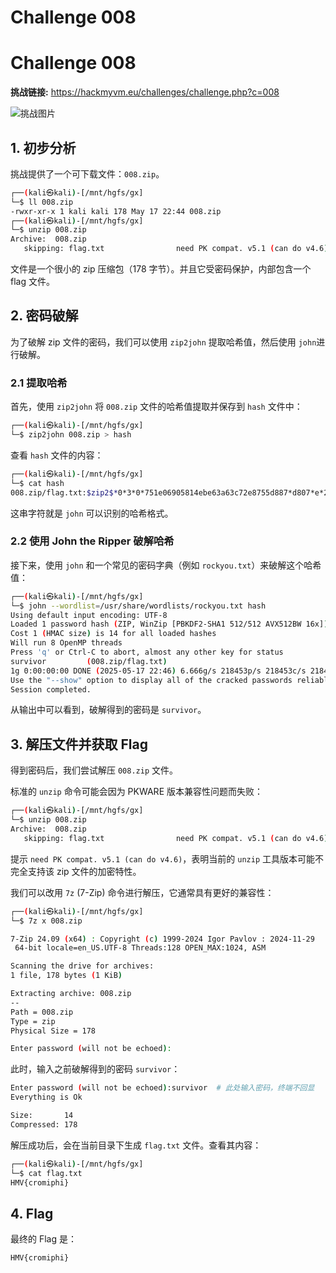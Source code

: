 # Challenge 008

# Challenge 008

**挑战链接:** https://hackmyvm.eu/challenges/challenge.php?c=008

![挑战图片](https://7r1UMPH.top/image/20250518104404775.webp)

## 1. 初步分析

挑战提供了一个可下载文件：`008.zip`。

```bash
┌──(kali㉿kali)-[/mnt/hgfs/gx]
└─$ ll 008.zip      
-rwxr-xr-x 1 kali kali 178 May 17 22:44 008.zip
┌──(kali㉿kali)-[/mnt/hgfs/gx]
└─$ unzip 008.zip     
Archive:  008.zip
   skipping: flag.txt                need PK compat. v5.1 (can do v4.6)
```
文件是一个很小的 zip 压缩包（178 字节）。并且它受密码保护，内部包含一个 flag 文件。

## 2. 密码破解

为了破解 zip 文件的密码，我们可以使用 `zip2john` 提取哈希值，然后使用 `john`进行破解。

### 2.1 提取哈希

首先，使用 `zip2john` 将 `008.zip` 文件的哈希值提取并保存到 `hash` 文件中：

```bash
┌──(kali㉿kali)-[/mnt/hgfs/gx]
└─$ zip2john 008.zip > hash
```

查看 `hash` 文件的内容：

```bash
┌──(kali㉿kali)-[/mnt/hgfs/gx]
└─$ cat hash 
008.zip/flag.txt:$zip2$*0*3*0*751e06905814ebe63a63c72e8755d887*d807*e*25e3c7613e997071cd21a2163883*ba4cf18e59493b2515da*$/zip2$:flag.txt:008.zip:008.zip
```
这串字符就是 `john` 可以识别的哈希格式。

### 2.2 使用 John the Ripper 破解哈希

接下来，使用 `john` 和一个常见的密码字典（例如 `rockyou.txt`）来破解这个哈希值：

```bash
┌──(kali㉿kali)-[/mnt/hgfs/gx]
└─$ john --wordlist=/usr/share/wordlists/rockyou.txt hash
Using default input encoding: UTF-8
Loaded 1 password hash (ZIP, WinZip [PBKDF2-SHA1 512/512 AVX512BW 16x])
Cost 1 (HMAC size) is 14 for all loaded hashes
Will run 8 OpenMP threads
Press 'q' or Ctrl-C to abort, almost any other key for status
survivor         (008.zip/flag.txt)     
1g 0:00:00:00 DONE (2025-05-17 22:46) 6.666g/s 218453p/s 218453c/s 218453C/s 123456..eatme1
Use the "--show" option to display all of the cracked passwords reliably
Session completed.
```
从输出中可以看到，破解得到的密码是 `survivor`。

## 3. 解压文件并获取 Flag

得到密码后，我们尝试解压 `008.zip` 文件。

标准的 `unzip` 命令可能会因为 PKWARE 版本兼容性问题而失败：
```bash
┌──(kali㉿kali)-[/mnt/hgfs/gx]
└─$ unzip 008.zip     
Archive:  008.zip
   skipping: flag.txt                need PK compat. v5.1 (can do v4.6)
```
提示 `need PK compat. v5.1 (can do v4.6)`，表明当前的 `unzip` 工具版本可能不完全支持该 zip 文件的加密特性。

我们可以改用 `7z` (7-Zip) 命令进行解压，它通常具有更好的兼容性：
```bash
┌──(kali㉿kali)-[/mnt/hgfs/gx]
└─$ 7z x 008.zip

7-Zip 24.09 (x64) : Copyright (c) 1999-2024 Igor Pavlov : 2024-11-29
 64-bit locale=en_US.UTF-8 Threads:128 OPEN_MAX:1024, ASM

Scanning the drive for archives:
1 file, 178 bytes (1 KiB)

Extracting archive: 008.zip
--
Path = 008.zip
Type = zip
Physical Size = 178

Enter password (will not be echoed):
```
此时，输入之前破解得到的密码 `survivor`：
```bash
Enter password (will not be echoed):survivor  # 此处输入密码，终端不回显
Everything is Ok

Size:       14
Compressed: 178
```
解压成功后，会在当前目录下生成 `flag.txt` 文件。查看其内容：
```bash
┌──(kali㉿kali)-[/mnt/hgfs/gx]
└─$ cat flag.txt 
HMV{cromiphi}
```

## 4. Flag

最终的 Flag 是：
```
HMV{cromiphi}
```
